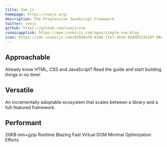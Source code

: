 ```yaml
---
title: Vue.js
homepage: https://vuejs.org/
description: The Progressive JavaScript Framework
twitter: vuejs
github: https://github.com/vuejs/vue
cosmicapplink: https://www.cosmicjs.com/apps/simple-vue-blog
icon: https://cdn.cosmicjs.com/858dda70-6288-11e7-ab3d-9ddd8313526f-96da6390-e18a-11e6-a19e-716cc90a0c51-Vue.js_Logo.svg
---
```


## Approachable
Already know HTML, CSS and JavaScript? Read the guide and start building things in no time!
 
## Versatile
An incrementally adoptable ecosystem that scales between a library and a full-featured framework.
 
## Performant
20KB min+gzip Runtime
Blazing Fast Virtual DOM
Minimal Optimization Efforts